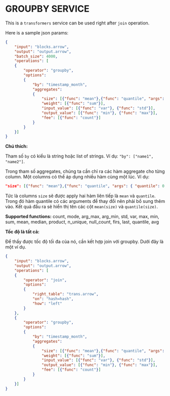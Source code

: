 # GROUPBY SERVICE

This is a `transformers` service can be used right after `join` operation.

Here is a sample json params:

```JSON
{
    "input": "blocks.arrow",
    "output": "output.arrow",
    "batch_size": 4000,
    "operations": [
    {
        "operator": "groupby",
        "options":
        {
            "by": "timestamp_month",
            "aggregates":
            {
                "size": [{"func": "mean"},{"func": "quantile", "args": { "quantile": 0.75, "interpolation": "linear"}}],
                "weight": [{"func": "sum"}],
                "input_value": [{"func": "var"}, {"func": "std"}],
                "output_value": [{"func": "min"}, {"func": "max"}],
                "fee": [{"func": "count"}]
            }
        }
    }]
}
```

**Chú thích:**

Tham số `by` có kiểu là string hoặc list of strings. Ví dụ: `"by": ["name1", "name2"]`.

Trong tham số aggregates, chúng ta cần chỉ ra các hàm aggregate cho từng column. Một columns có thể áp dụng nhiều hàm cùng một lúc.
Ví dụ:
```JSON
"size": [{"func": "mean"},{"func": "quantile", "args": { "quantile": 0.75, "interpolation": "linear"}}]
```
Tức là columns `size` sẽ được apply hai hàm liên tiếp là `mean` và `quantile`. Trong đó hàm quantile có các arguments để thay đổi nên phải bổ sung thêm vào.
Kết quả đầu ra sẽ hiển thị tên các cột `mean(size)` và `quantile(size)`.

**Supported functions:** count, mode, arg_max, arg_min, std, var, max, min, sum, mean, median, product, n_unique, null_count, firs, last, quantile, avg


**Tốc độ là tất cả:**

Để thấy được tốc độ tối đa của nó, cần kết hợp join với groupby. Dưới đây là một ví dụ.

```JSON
{
    "input": "blocks.arrow",
    "output": "output.arrow",
    "operations": [
    {
        "operator": "join",
        "options":
        {
            "right_table": "trans.arrow",
            "on": "hash=hash",
            "how": "left"
        }
    },
    {
        "operator": "groupby",
        "options":
        {
            "by": "timestamp_month",
            "aggregates":
            {
                "size": [{"func": "mean"},{"func": "quantile", "args": { "quantile": 0.75, "interpolation": "linear"}}],
                "weight": [{"func": "sum"}],
                "input_value": [{"func": "var"}, {"func": "std"}],
                "output_value": [{"func": "min"}, {"func": "max"}],
                "fee": [{"func": "count"}]
            }
        }
    }]
}
```
